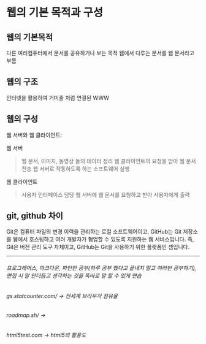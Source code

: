 웹의 기본 목적과 구성
==============

웹의 기본목적
--------------
다른 여러컴퓨터에서 문서를 공유하거나 보는 목적
웹에서 다루는 문서를 웹 문서라고 부름 

웹의 구조
---------
인터넷을 활용하여 거미줄 처럼 연결된 WWW

웹의 구성
--------
웹 서버와 웹 클라이언트:

  웹 서버
  > 웹 문서, 이미지, 동영상 들의 데이터 정리
  > 웹 클라이언트의 요청을 받아 웹 문서 전송
  > 웹 서버로 작동하도록 하는 소프트웨어 실행

  웹 클라이언트
  > 사용자 인터페이스 담당
  > 웹 서버에 웹 문서를 요청하고 받아 사용자에게 출력

git, github 차이
---------------
Git은 컴퓨터 파일의 변경 이력을 관리하는 로컬 소프트웨어이고, GitHub는 Git 저장소를 웹에서 호스팅하고 여러 개발자가 협업할 수 있도록 지원하는 웹 서비스입니다.
즉, Git은 버전 관리 도구 자체이고, GitHub는 Git을 사용하기 위한 플랫폼인 셈입니다. 

- - -
###### 프로그래머스, 마크다운, 파인만 공부(하루 공부 했다고 끝내지 말고 여러번 공부하기), 면접 시 말 안더듬고 생각하는 것을 똑바로 말 할 수 있게 연습
###### gs.statcounter.com/ -> 전세계 브라우저 점유율
###### roadmap.sh/ -> 
###### html5test.com -> html5의 활용도
